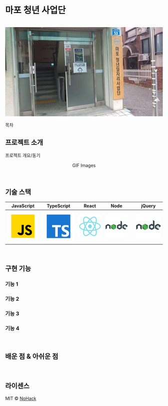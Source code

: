 # 마포 청년 사업단

<p align="center">
  <br>
  <img src="./readmeimg/mapo.jpg">
  <br>
</p>

목차

## 프로젝트 소개

<p align="justify">
프로젝트 개요/동기
</p>

<p align="center">
GIF Images
</p>

<br>

## 기술 스택

| JavaScript | TypeScript |  React   |  Node   |     | jQuery  |
| :--------: | :--------: | :------: | :-----: | --- | :-----: |
|   ![js]    |   ![ts]    | ![react] | ![node] |     | ![node] |

<br>

## 구현 기능

### 기능 1

### 기능 2

### 기능 3

### 기능 4

<br>

## 배운 점 & 아쉬운 점

<p align="justify">

</p>

<br>

## 라이센스

MIT &copy; [NoHack](mailto:changwoon2@gmail.com)

<!-- Stack Icon Refernces -->

[js]: /readmeimg/javascript.svg
[ts]: /readmeimg/typescript.svg
[react]: /readmeimg/react.svg
[node]: /readmeimg/node.svg
[jquery]: /readmeimg/node.svg
